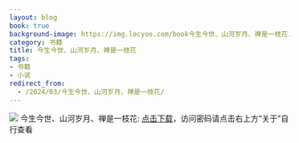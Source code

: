 ```yaml
---
layout: blog
book: true
background-image: https://img.locyoo.com/book今生今世、山河岁月、禅是一枝花.jpg
category: 书籍
title: 今生今世、山河岁月、禅是一枝花
tags:
- 书籍
- 小说
redirect_from:
  - /2024/03/今生今世、山河岁月、禅是一枝花/
---
```

![](https://img.locyoo.com/book今生今世、山河岁月、禅是一枝花.jpg)
今生今世、山河岁月、禅是一枝花: <a name = "ref1" href="https://url18.ctfile.com/f/50983618-1241682661-f3e805?p=3619">点击下载</a>，访问密码请点击右上方“关于”自行查看